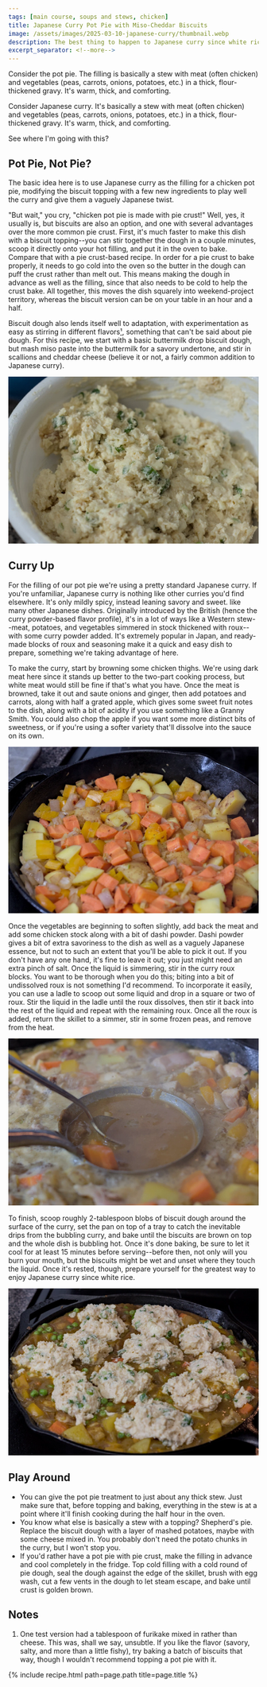 ```yaml
---
tags: [main course, soups and stews, chicken]
title: Japanese Curry Pot Pie with Miso-Cheddar Biscuits
image: /assets/images/2025-03-10-japanese-curry/thumbnail.webp
description: The best thing to happen to Japanese curry since white rice.
excerpt_separator: <!--more-->
---
```


Consider the pot pie. The filling is basically a stew with meat (often chicken) and vegetables (peas, carrots, onions, potatoes, etc.) in a thick, flour-thickened gravy. It's warm, thick, and comforting.

Consider Japanese curry. It's basically a stew with meat (often chicken) and vegetables (peas, carrots, onions, potatoes, etc.) in a thick, flour-thickened gravy. It's warm, thick, and comforting.

See where I'm going with this?

 <!--more-->

## Pot Pie, Not Pie?

The basic idea here is to use Japanese curry as the filling for a chicken pot pie, modifying the biscuit topping with a few new ingredients to play well the curry and give them a vaguely Japanese twist.

"But wait," you cry, "chicken pot pie is made with pie crust!" Well, yes, it usually is, but biscuits are also an option, and one with several advantages over the more common pie crust. First, it's much faster to make this dish with a biscuit topping--you can stir together the dough in a couple minutes, scoop it directly onto your hot filling, and put it in the oven to bake. Compare that with a pie crust-based recipe. In order for a pie crust to bake properly, it needs to go cold into the oven so the butter in the dough can puff the crust rather than melt out. This means making the dough in advance as well as the filling, since that also needs to be cold to help the crust bake. All together, this moves the dish squarely into weekend-project territory, whereas the biscuit version can be on your table in an hour and a half.

Biscuit dough also lends itself well to adaptation, with experimentation as easy as stirring in different flavors[¹](#notes), something that can't be said about pie dough. For this recipe, we start with a basic buttermilk drop biscuit dough, but mash miso paste into the buttermilk for a savory undertone, and stir in scallions and cheddar cheese (believe it or not, a fairly common addition to Japanese curry). 

![Biscuit dough](/assets/images/2025-03-10-japanese-curry/dough.webp)

## Curry Up

For the filling of our pot pie we're using a pretty standard Japanese curry. If you're unfamiliar, Japanese curry is nothing like other curries you'd find elsewhere. It's only mildly spicy, instead leaning savory and sweet. like many other Japanese dishes. Originally introduced by the British (hence the curry powder-based flavor profile), it's in a lot of ways like a Western stew--meat, potatoes, and vegetables simmered in stock thickened with roux--with some curry powder added. It's extremely popular in Japan, and ready-made blocks of roux and seasoning make it a quick and easy dish to prepare, something we're taking advantage of here.

To make the curry, start by browning some chicken thighs. We're using dark meat here since it stands up better to the two-part cooking process, but white meat would still be fine if that's what you have. Once the meat is browned, take it out and saute onions and ginger, then add potatoes and carrots, along with half a grated apple, which gives some sweet fruit notes to the dish, along with a bit of acidity if you use something like a Granny Smith. You could also chop the apple if you want some more distinct bits of sweetness, or if you're using a softer variety that'll dissolve into the sauce on its own.

![Sauteed vegetables](/assets/images/2025-03-10-japanese-curry/vegetables.webp)

Once the vegetables are beginning to soften slightly, add back the meat and add some chicken stock along with a bit of dashi powder. Dashi powder gives a bit of extra savoriness to the dish as well as a vaguely Japanese essence, but not to such an extent that you'll be able to pick it out. If you don't have any one hand, it's fine to leave it out; you just might need an extra pinch of salt. Once the liquid is simmering, stir in the curry roux blocks. You want to be thorough when you do this; biting into a bit of undissolved roux is not something I'd recommend. To incorporate it easily, you can use a ladle to scoop out some liquid and drop in a square or two of roux. Stir the liquid in the ladle until the roux dissolves, then stir it back into the rest of the liquid and repeat with the remaining roux. Once all the roux is added, return the skillet to a simmer, stir in some frozen peas, and remove from the heat.

![Adding roux](/assets/images/2025-03-10-japanese-curry/roux.webp)

To finish, scoop roughly 2-tablespoon blobs of biscuit dough around the surface of the curry, set the pan on top of a tray to catch the inevitable drips from the bubbling curry, and bake until the biscuits are brown on top and the whole dish is bubbling hot. Once it's done baking, be sure to let it cool for at least 15 minutes before serving--before then, not only will you burn your mouth, but the biscuits might be wet and unset where they touch the liquid. Once it's rested, though, prepare yourself for the greatest way to enjoy Japanese curry since white rice.

![Topping the curry](/assets/images/2025-03-10-japanese-curry/topping.webp)

## Play Around
- You can give the pot pie treatment to just about any thick stew. Just make sure that, before topping and baking, everything in the stew is at a point where it'll finish cooking during the half hour in the oven.
- You know what else is basically a stew with a topping? Shepherd's pie. Replace the biscuit dough with a layer of mashed potatoes, maybe with some cheese mixed in. You probably don't need the potato chunks in the curry, but I won't stop you.
- If you'd rather have a pot pie with pie crust, make the filling in advance and cool completely in the fridge. Top cold filling with a cold round of pie dough, seal the dough against the edge of the skillet, brush with egg wash, cut a few vents in the dough to let steam escape, and bake until crust is golden brown.

## Notes

1. One test version had a tablespoon of furikake mixed in rather than cheese. This was, shall we say, unsubtle. If you like the flavor (savory, salty, and more than a little fishy), try baking a batch of biscuits that way, though I wouldn't recommend topping a pot pie with it.

{% include recipe.html path=page.path title=page.title %}
